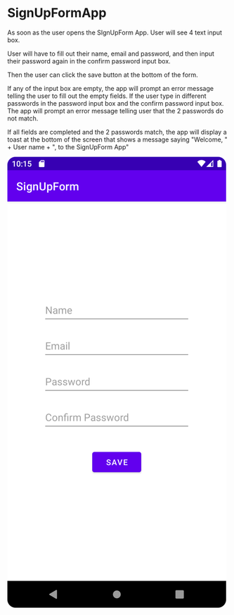 # SignUpFormApp

As soon as the user opens the SIgnUpForm App. User will see 4 text input box.

User will have to fill out their name, email and password, and then input their password again in the confirm password input box.

Then the user can click the save button at the bottom of the form.

If any of the input box are empty, the app will prompt an error message telling the user to fill out the empty fields.
If the user type in different passwords in the password input box and the confirm password input box. The app will prompt an error message telling user that the 2 passwords do not match.

If all fields are completed and the 2 passwords match, the app will display a toast at the bottom of the screen that shows a message saying
"Welcome, " + User name + ", to the SignUpForm App"

![Screenshot](https://github.com/ShuaoC/SignUpFormApp/blob/main/Screenshot_20220209_101549.png)

